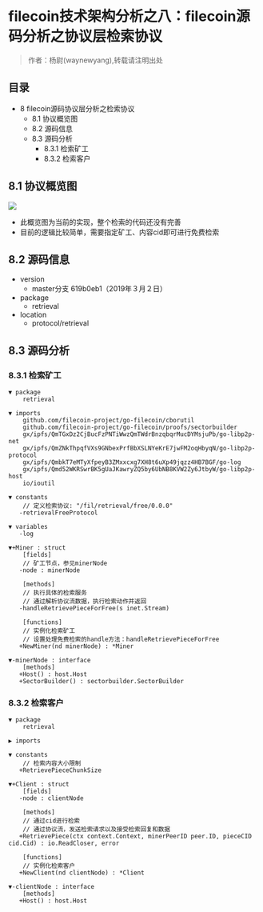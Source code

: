 # filecoin技术架构分析之八：filecoin源码分析之协议层检索协议

> 作者：杨尉(waynewyang),转载请注明出处


## 目录
- 8 filecoin源码协议层分析之检索协议
    - 8.1 协议概览图
    - 8.2 源码信息
    - 8.3 源码分析
        - 8.3.1 检索矿工
        - 8.3.2 检索客户

## 8.1 协议概览图
![](img/retrieval_protocol.png)

- 此概览图为当前的实现，整个检索的代码还没有完善
- 目前的逻辑比较简单，需要指定矿工、内容cid即可进行免费检索

## 8.2 源码信息

- version
    - master分支 619b0eb1（2019年３月２日）
- package
    - retrieval
- location
    - protocol/retrieval

## 8.3 源码分析

### 8.3.1 检索矿工

```
▼ package
    retrieval

▼ imports
    github.com/filecoin-project/go-filecoin/cborutil
    github.com/filecoin-project/go-filecoin/proofs/sectorbuilder
    gx/ipfs/QmTGxDz2CjBucFzPNTiWwzQmTWdrBnzqbqrMucDYMsjuPb/go-libp2p-net
    gx/ipfs/QmZNkThpqfVXs9GNbexPrfBbXSLNYeKrE7jwFM2oqHbyqN/go-libp2p-protocol
    gx/ipfs/QmbkT7eMTyXfpeyB3ZMxxcxg7XH8t6uXp49jqzz4HB7BGF/go-log
    gx/ipfs/Qmd52WKRSwrBK5gUaJKawryZQ5by6UbNB8KVW2Zy6JtbyW/go-libp2p-host
    io/ioutil

▼ constants
    // 定义检索协议: "/fil/retrieval/free/0.0.0"
   -retrievalFreeProtocol

▼ variables
   -log

▼+Miner : struct
    [fields]
    // 矿工节点，参见minerNode 
   -node : minerNode

    [methods]
    // 执行具体的检索服务
    // 通过解析协议流数据，执行检索动作并返回
   -handleRetrievePieceForFree(s inet.Stream)

    [functions]
    // 实例化检索矿工
    // 设置处理免费检索的handle方法：handleRetrievePieceForFree
   +NewMiner(nd minerNode) : *Miner

▼-minerNode : interface
    [methods]
   +Host() : host.Host
   +SectorBuilder() : sectorbuilder.SectorBuilder
```

### 8.3.2 检索客户

```
▼ package
    retrieval

▶ imports

▼ constants
    // 检索内容大小限制
   +RetrievePieceChunkSize

▼+Client : struct
    [fields]
   -node : clientNode

    [methods]
    // 通过cid进行检索
    // 通过协议流，发送检索请求以及接受检索回复和数据
   +RetrievePiece(ctx context.Context, minerPeerID peer.ID, pieceCID cid.Cid) : io.ReadCloser, error

    [functions]
    // 实例化检索客户
   +NewClient(nd clientNode) : *Client

▼-clientNode : interface
    [methods]
   +Host() : host.Host
```
